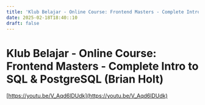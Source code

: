 ```yaml
---
title: 'Klub Belajar - Online Course: Frontend Masters - Complete Intro to SQL & PostgreSQL (Brian Holt)'
date: 2025-02-18T18:40::10
draft: false
---
```


# Klub Belajar - Online Course: Frontend Masters - Complete Intro to SQL & PostgreSQL (Brian Holt)

[https://youtu.be/V_Aqd6lDUdk](https://youtu.be/V_Aqd6lDUdk)

